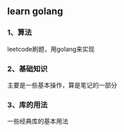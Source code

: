 ## learn golang

### 1、算法
leetcode刷题，用golang来实现

### 2、基础知识
主要是一些基本操作，算是笔记的一部分

### 3、库的用法
一些经典库的基本用法